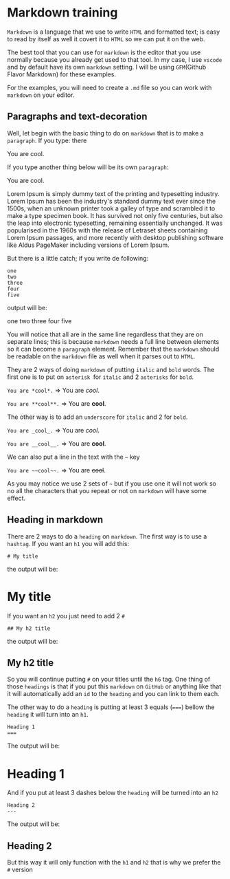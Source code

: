# Markdown training

`Markdown` is a language that we use to write `HTML` and formatted text; is easy to read by itself as well it covert it to `HTML` so we can put it on the web.

The best tool that you can use for `markdown` is the editor that you use normally because you already get used to that tool. In my case, I use `vscode` and by default have its own `markdown` setting. I will be using `GFM`(Github Flavor Markdown) for these examples.

For the examples, you will need to create a `.md` file so you can work with `markdown` on your editor.

## Paragraphs and text-decoration

Well, let begin with the basic thing to do on `markdown` that is to make a `paragraph`. If you type: there

You are cool.

If you type another thing below will be its own `paragraph`:

You are cool.

Lorem Ipsum is simply dummy text of the printing and typesetting industry. Lorem Ipsum has been the industry's standard dummy text ever since the 1500s, when an unknown printer took a galley of type and scrambled it to make a type specimen book. It has survived not only five centuries, but also the leap into electronic typesetting, remaining essentially unchanged. It was popularised in the 1960s with the release of Letraset sheets containing Lorem Ipsum passages, and more recently with desktop publishing software like Aldus PageMaker including versions of Lorem Ipsum.

But there is a little catch; if you write de following:

```
one
two
three
four
five
```

output will be:

one
two
three
four
five

You will notice that all are in the same line regardless that they are on separate lines; this is because `markdown` needs a full line between elements so it can become a `paragraph` element. Remember that the `markdown` should be readable on the `markdown` file as well when it parses out to `HTML`.

They are 2 ways of doing `markdown` of putting `italic` and `bold` words. The first one is to put on `asterisk `for `italic` and 2 `asterisks` for `bold`.

`You are *cool*.` => You are *cool*.

`You are **cool**.` => You are **cool**.

The other way is to add an `underscore` for `italic` and 2 for `bold`.

`You are _cool_.` => You are _cool_.

`You are __cool__.` => You are __cool__.

We can also put a line in the text with the `~` key

`You are ~~cool~~.` => You are ~~cool~~.

As you may notice we use 2 sets of `~` but if you use one it will not work so no all the characters that you repeat or not on `markdown` will have some effect.

## Heading in markdown

There are 2 ways to do a `heading` on `markdown`. The first way is to use a `hashtag`. If you want an `h1` you will add this:

`# My title`

the output will be:
# My title

If you want an `h2` you just need to add 2 `#`

`## My h2 title`

the output will be:

## My h2 title

So you will continue putting `#` on your titles until the `h6` tag. One thing of those `headings` is that if you put this `markdown` on `GitHub` or anything like that it will automatically add an `id` to the `heading` and you can link to them each.

The other way to do a `heading` is putting at least 3 equals (`===`) bellow the `heading` it will turn into an `h1`.

```
Heading 1
===
```

The output will be:

Heading 1
===

And if you put at least 3 dashes below the `heading` will be turned into an `h2`

```
Heading 2
---
```

The output will be:

Heading 2
---

But this way it will only function with the `h1` and `h2` that is why we prefer the `#` version



